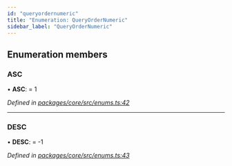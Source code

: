 ```yaml
---
id: "queryordernumeric"
title: "Enumeration: QueryOrderNumeric"
sidebar_label: "QueryOrderNumeric"
---
```


## Enumeration members

### ASC

•  **ASC**:  = 1

*Defined in [packages/core/src/enums.ts:42](https://github.com/mikro-orm/mikro-orm/blob/4249b052e/packages/core/src/enums.ts#L42)*

___

### DESC

•  **DESC**:  = -1

*Defined in [packages/core/src/enums.ts:43](https://github.com/mikro-orm/mikro-orm/blob/4249b052e/packages/core/src/enums.ts#L43)*
